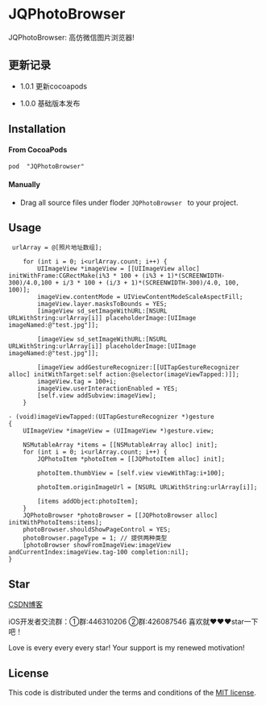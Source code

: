 # JQPhotoBrowser
JQPhotoBrowser: 高仿微信图片浏览器!

## 更新记录
- 1.0.1
更新cocoapods

- 1.0.0
基础版本发布

## Installation

#### From CocoaPods

```
pod  "JQPhotoBrowser"
```

#### Manually 
- Drag all source files under floder `JQPhotoBrowser ` to your project.

## Usage
```
 urlArray = @[照片地址数组];
    
    for (int i = 0; i<urlArray.count; i++) {
        UIImageView *imageView = [[UIImageView alloc] initWithFrame:CGRectMake(i%3 * 100 + (i%3 + 1)*(SCREENWIDTH-300)/4.0,100 + i/3 * 100 + (i/3 + 1)*(SCREENWIDTH-300)/4.0, 100, 100)];
        imageView.contentMode = UIViewContentModeScaleAspectFill;
        imageView.layer.masksToBounds = YES;
        [imageView sd_setImageWithURL:[NSURL URLWithString:urlArray[i]] placeholderImage:[UIImage imageNamed:@"test.jpg"]];
        
        [imageView sd_setImageWithURL:[NSURL URLWithString:urlArray[i]] placeholderImage:[UIImage imageNamed:@"test.jpg"]];
        
        [imageView addGestureRecognizer:[[UITapGestureRecognizer alloc] initWithTarget:self action:@selector(imageViewTapped:)]];
        imageView.tag = 100+i;
        imageView.userInteractionEnabled = YES;
        [self.view addSubview:imageView];
    }
```

```
- (void)imageViewTapped:(UITapGestureRecognizer *)gesture
{
    UIImageView *imageView = (UIImageView *)gesture.view;
    
    NSMutableArray *items = [[NSMutableArray alloc] init];
    for (int i = 0; i<urlArray.count; i++) {
        JQPhotoItem *photoItem = [[JQPhotoItem alloc] init];
        
        photoItem.thumbView = [self.view viewWithTag:i+100];
        
        photoItem.originImageUrl = [NSURL URLWithString:urlArray[i]];
        
        [items addObject:photoItem];
    }
    JQPhotoBrowser *photoBrowser = [[JQPhotoBrowser alloc] initWithPhotoItems:items];
    photoBrowser.shouldShowPageControl = YES;
    photoBrowser.pageType = 1; // 提供两种类型
    [photoBrowser showFromImageView:imageView andCurrentIndex:imageView.tag-100 completion:nil];
}
```

## Star

[CSDN博客](http://blog.csdn.net/qq_31810357)    

iOS开发者交流群：①群:446310206 ②群:426087546 喜欢就❤️❤️❤️star一下吧！ 

Love is every every every star! Your support is my renewed motivation!


## License

This code is distributed under the terms and conditions of the [MIT license](LICENSE).